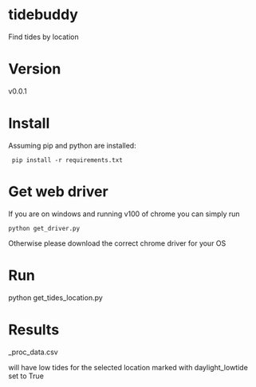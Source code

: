 # tidebuddy

Find tides by location


Version
=========

v0.0.1


Install
=========

Assuming pip and python are installed:
    
     pip install -r requirements.txt
     
     
Get web driver    
===============

If you are on windows and running v100 of chrome you can simply run

    python get_driver.py

Otherwise please download the correct chrome driver for your OS


Run    
=========

python get_tides_location.py

Results
==========

<date>_proc_data.csv

will have low tides for the selected location marked with daylight_lowtide set to True




 
 